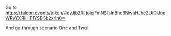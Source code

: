 Go to https://falcon.events/token/#eyJjb2RlIjoicjFmNSIsInBhc3NwaHJhc2UiOiJoeWRyYXRlIHF1YSB5b2xrIn0=

And go through scenario One and Two!
